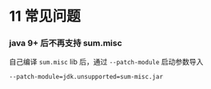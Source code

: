 # 11 常见问题



### java 9+ 后不再支持 sum.misc

自己编译 `sum.misc` lib 后，通过 `--patch-module` 启动参数导入

```shell
--patch-module=jdk.unsupported=sum-misc.jar
```